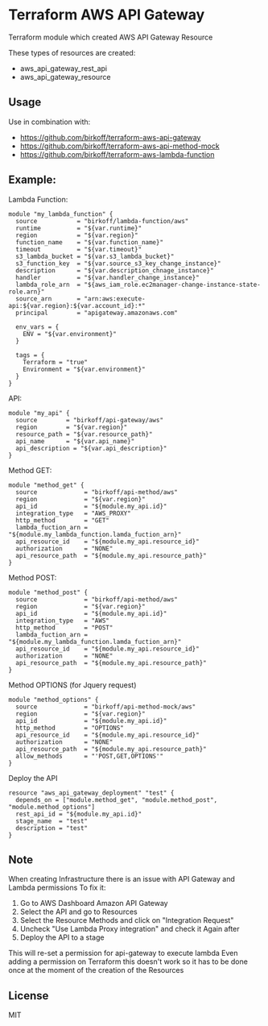 # Terraform AWS API Gateway
Terraform module which created AWS API Gateway Resource

These types of resources are created:
- aws_api_gateway_rest_api
- aws_api_gateway_resource

Usage
-------
Use in combination with:
- https://github.com/birkoff/terraform-aws-api-gateway
- https://github.com/birkoff/terraform-aws-api-method-mock
- https://github.com/birkoff/terraform-aws-lambda-function


Example:
---

Lambda Function:
```
module "my_lambda_function" {
  source           = "birkoff/lambda-function/aws"
  runtime          = "${var.runtime}"
  region           = "${var.region}"
  function_name    = "${var.function_name}"
  timeout          = "${var.timeout}"
  s3_lambda_bucket = "${var.s3_lambda_bucket}"
  s3_function_key  = "${var.source_s3_key_change_instance}"
  description      = "${var.description_chnage_instance}"
  handler          = "${var.handler_change_instance}"
  lambda_role_arn  = "${aws_iam_role.ec2manager-change-instance-state-role.arn}"
  source_arn       = "arn:aws:execute-api:${var.region}:${var.account_id}:*"
  principal        = "apigateway.amazonaws.com"

  env_vars = {
    ENV = "${var.environment}"
  }

  tags = {
    Terraform = "true"
    Environment = "${var.environment}"
  }
}

```

API:

```
module "my_api" {
  source        = "birkoff/api-gateway/aws"
  region        = "${var.region}"
  resource_path = "${var.resource_path}"
  api_name      = "${var.api_name}"
  api_description = "${var.api_description}"
}
```

Method GET:

````
module "method_get" {
  source             = "birkoff/api-method/aws"
  region             = "${var.region}"
  api_id             = "${module.my_api.id}"
  integration_type   = "AWS_PROXY"
  http_method        = "GET"
  lambda_fuction_arn = "${module.my_lambda_function.lamda_fuction_arn}"
  api_resource_id    = "${module.my_api.resource_id}"
  authorization      = "NONE"
  api_resource_path  = "${module.my_api.resource_path}"
}
````

Method POST:

```
module "method_post" {
  source             = "birkoff/api-method/aws"
  region             = "${var.region}"
  api_id             = "${module.my_api.id}"
  integration_type   = "AWS"
  http_method        = "POST"
  lambda_fuction_arn = "${module.my_lambda_function.lamda_fuction_arn}"
  api_resource_id    = "${module.my_api.resource_id}"
  authorization      = "NONE"
  api_resource_path  = "${module.my_api.resource_path}"
}
```


Method OPTIONS (for Jquery request)

````
module "method_options" {
  source             = "birkoff/api-method-mock/aws"
  region             = "${var.region}"
  api_id             = "${module.my_api.id}"
  http_method        = "OPTIONS"
  api_resource_id    = "${module.my_api.resource_id}"
  authorization      = "NONE"
  api_resource_path  = "${module.my_api.resource_path}"
  allow_methods      = "'POST,GET,OPTIONS'"
}
````

Deploy the API

```
resource "aws_api_gateway_deployment" "test" {
  depends_on = ["module.method_get", "module.method_post", "module.method_options"]
  rest_api_id = "${module.my_api.id}"
  stage_name  = "test"
  description = "test"
}
```


Note
---
When creating Infrastructure there is an issue with API Gateway and Lambda permissions
To fix it:

1. Go to AWS Dashboard Amazon API Gateway
2. Select the API and go to Resources
3. Select the Resource Methods and click on "Integration Request"
4. Uncheck "Use Lambda Proxy integration" and check it Again after
5. Deploy the API to a stage

This will re-set a permission for api-gateway to execute lambda
Even adding a permission on Terraform this doesn't work so it has to be done once at the moment of the creation of the Resources


License
-------
MIT
